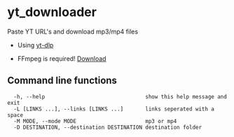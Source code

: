 # yt_downloader

Paste YT URL's and download mp3/mp4 files

* Using [yt-dlp](https://github.com/yt-dlp/yt-dlp)

* FFmpeg is required! [Download](https://ffmpeg.org/download.html)

## **Command line functions**

```x
  -h, --help                                show this help message and exit
  -L [LINKS ...], --links [LINKS ...]       links seperated with a space
  -M MODE, --mode MODE                      mp3 or mp4
  -D DESTINATION, --destination DESTINATION destination folder

```
